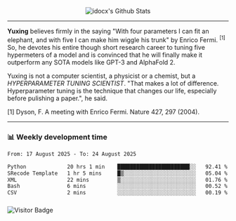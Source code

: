 <div align="center">
    <img align="center" src="https://github-readme-stats.vercel.app/api?username=idocx&show_icons=true&count_private=true&hide_border=true" alt="idocx's Github Stats"></img>
</div>

---

**Yuxing** believes firmly in the saying "With four parameters I can fit an elephant, and with five I can make him wiggle his trunk" by Enrico Fermi. <sup>[1]</sup> So, he devotes his entire though short research career to tuning five hypermeters of a model and is convinced that he will finally make it outperform any SOTA models like GPT-3 and AlphaFold 2.

Yuxing is not a computer scientist, a physicist or a chemist, but a *HYPERPARAMETER TUNING SCIENTIST*. "That makes a lot of difference. Hyperparameter tuning is the technique that changes our life, especially before pulishing a paper.", he said.

[1] Dyson, F. A meeting with Enrico Fermi. Nature 427, 297 (2004).


---

### 📊 Weekly development time
<!--START_SECTION:waka-->

```txt
From: 17 August 2025 - To: 24 August 2025

Python             20 hrs 1 min    ███████████████████████░░   92.41 %
SRecode Template   1 hr 5 mins     █▒░░░░░░░░░░░░░░░░░░░░░░░   05.04 %
XML                22 mins         ▒░░░░░░░░░░░░░░░░░░░░░░░░   01.76 %
Bash               6 mins          ░░░░░░░░░░░░░░░░░░░░░░░░░   00.52 %
CSV                2 mins          ░░░░░░░░░░░░░░░░░░░░░░░░░   00.19 %
```

<!--END_SECTION:waka-->

### 

![Visitor Badge](https://visitor-badge.laobi.icu/badge?page_id=idocx.idocx)